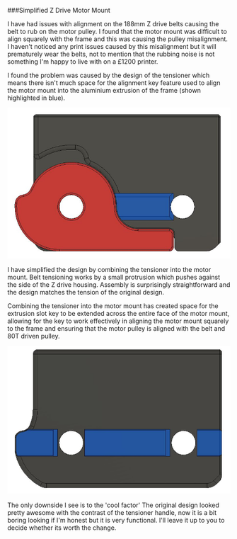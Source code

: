 ###Simplified Z Drive Motor Mount

I have had issues with  alignment on the 188mm Z drive belts causing the belt to rub on the motor pulley. I found that the motor mount was difficult to align squarely with the frame and this was causing the pulley misalignment. I haven't noticed any print issues caused by this misalignment but it will prematurely wear the belts, not to mention that the rubbing noise is not something I'm happy to live with on a £1200 printer.

I found the problem was caused by the design of the tensioner which means there isn't much space for the alignment key feature used to align the motor mount into the aluminium extrusion of the frame (shown highlighted in blue).

![](Small_key.JPG?raw=true)

I have simplified the design by combining the tensioner into the motor mount. Belt tensioning works by a small protrusion which pushes against the side of the Z drive housing. Assembly is surprisingly straightforward and the design matches the tension of the original design.

Combining the tensioner into the motor mount has created space for the extrusion slot key to be extended across the entire face of the motor mount, allowing for the key to work effectively in aligning the motor mount squarely to the frame and ensuring that the motor pulley is aligned with the belt and 80T driven pulley.

![](Long_key.JPG?raw=true)

The only downside I see is to the 'cool factor' The original design looked pretty awesome with the contrast of the tensioner handle, now it is a bit boring looking if I'm honest but it is very functional. I'll leave it up to you to decide whether its worth the change.
